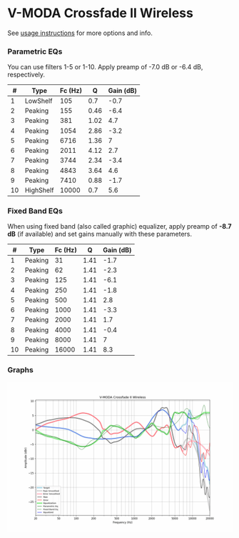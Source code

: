 # V-MODA Crossfade II Wireless
See [usage instructions](https://github.com/jaakkopasanen/AutoEq#usage) for more options and info.

### Parametric EQs
You can use filters 1-5 or 1-10. Apply preamp of -7.0 dB or -6.4 dB, respectively.

|   # | Type      |   Fc (Hz) |    Q |   Gain (dB) |
|-----|-----------|-----------|------|-------------|
|   1 | LowShelf  |       105 | 0.7  |        -0.7 |
|   2 | Peaking   |       155 | 0.46 |        -6.4 |
|   3 | Peaking   |       381 | 1.02 |         4.7 |
|   4 | Peaking   |      1054 | 2.86 |        -3.2 |
|   5 | Peaking   |      6716 | 1.36 |         7   |
|   6 | Peaking   |      2011 | 4.12 |         2.7 |
|   7 | Peaking   |      3744 | 2.34 |        -3.4 |
|   8 | Peaking   |      4843 | 3.64 |         4.6 |
|   9 | Peaking   |      7410 | 0.88 |        -1.7 |
|  10 | HighShelf |     10000 | 0.7  |         5.6 |

### Fixed Band EQs
When using fixed band (also called graphic) equalizer, apply preamp of **-8.7 dB** (if available) and set gains manually with these parameters.

|   # | Type    |   Fc (Hz) |    Q |   Gain (dB) |
|-----|---------|-----------|------|-------------|
|   1 | Peaking |        31 | 1.41 |        -1.7 |
|   2 | Peaking |        62 | 1.41 |        -2.3 |
|   3 | Peaking |       125 | 1.41 |        -6.1 |
|   4 | Peaking |       250 | 1.41 |        -1.8 |
|   5 | Peaking |       500 | 1.41 |         2.8 |
|   6 | Peaking |      1000 | 1.41 |        -3.3 |
|   7 | Peaking |      2000 | 1.41 |         1.7 |
|   8 | Peaking |      4000 | 1.41 |        -0.4 |
|   9 | Peaking |      8000 | 1.41 |         7   |
|  10 | Peaking |     16000 | 1.41 |         8.3 |

### Graphs
![](./V-MODA%20Crossfade%20II%20Wireless.png)
